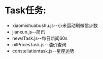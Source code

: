 # Task任务:

- xiaomishuabushu.js--小米运动刷微信步数  
- jianxun.js--简讯  
- newsTask.js--每日新闻60s
- oilPricesTask.js--油价查询
- constellationtask.js--星座运势



